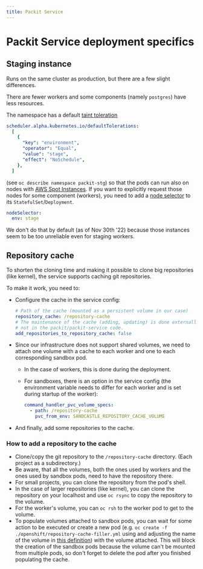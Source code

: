 ```yaml
---
title: Packit Service
---
```


# Packit Service deployment specifics

## Staging instance

Runs on the same cluster as production, but there are a few slight differences.

There are fewer workers and some components (namely `postgres`) have less resources.

The namespace has a default
[taint toleration](https://docs.openshift.com/container-platform/latest/nodes/scheduling/nodes-scheduler-taints-tolerations.html)

```yaml
scheduler.alpha.kubernetes.io/defaultTolerations:
  [
    {
      "key": "environment",
      "operator": "Equal",
      "value": "stage",
      "effect": "NoSchedule",
    },
  ]
```

(see `oc describe namespace packit-stg`) so that the pods can run also on nodes
with [AWS Spot Instances](https://aws.amazon.com/ec2/spot).
If you want to explicitly request those nodes for some component (workers),
you need to add a
[node selector](https://docs.openshift.com/container-platform/latest/nodes/scheduling/nodes-scheduler-node-selectors.html)
to its `StatefulSet`/`Deployment`.

```yaml
nodeSelector:
  env: stage
```

We don't do that by default (as of Nov 30th '22) because those instances
seem to be too unreliable even for staging workers.

## Repository cache

To shorten the cloning time and making it possible to clone big repositories
(like kernel), the service supports caching git repositories.

To make it work, you need to:

- Configure the cache in the service config:

  ```yaml
  # Path of the cache (mounted as a persistent volume in our case)
  repository_cache: /repository-cache
  # The maintenance of the cache (adding, updating) is done externally,
  # not in the packit/packit-service code.
  add_repositories_to_repository_cache: false
  ```

- Since our infrastructure does not support shared volumes, we need to attach
  one volume with a cache to each worker and one to each corresponding sandbox
  pod.

  - In the case of workers, this is done during the deployment.
  - For sandboxes, there is an option in the service config (the environment
    variable needs to differ for each worker and is set during startup of the
    worker):

    ```yaml
    command_handler_pvc_volume_specs:
      - path: /repository-cache
        pvc_from_env: SANDCASTLE_REPOSITORY_CACHE_VOLUME
    ```

- And finally, add some repositories to the cache.

### How to add a repository to the cache

- Clone/copy the git repository to the `/repository-cache` directory.
  (Each project as a subdirectory.)
- Be aware, that all the volumes, both the ones used by workers and the ones
  used by sandbox pods, need to have the repository there.
- For small projects, you can clone the repository from the pod's shell.
- In the case of larger repositories (like kernel), you can clone the
  repository on your localhost and use `oc rsync` to copy the repository to
  the volume.
- For the worker's volume, you can `oc rsh` to the worker pod to get to the
  volume.
- To populate volumes attached to sandbox pods, you can wait for some action
  to be executed or create a new pod (e.g.
  `oc create -f ./openshift/repository-cache-filler.yml`
  using and adjusting the name of
  the volume in [this definition](https://github.com/packit/deployment/blob/main/openshift/repository-cache-filler.yml))
  with the volume attached. This will block the creation of the sandbox pods
  because the volume can't be mounted from multiple pods, so don't forget to
  delete the pod after you finished populating the cache.
